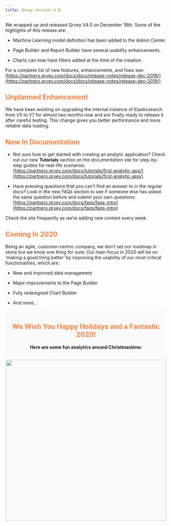 ```yaml
---
title: Qrvey Version 4.0
---
```


We wrapped up and released Qrvey V4.0 on December 18th. Some of the highlights of this release are:

* Machine Learning model definition has been added to the Admin Center.

* Page Builder and Report Builder have several usability enhancements.

* Charts can now have filters added at the time of the creation.

<!--truncate-->

For a complete list of new features, enhancements, and fixes see:
[https://partners.qrvey.com/docs/docs/release-notes/release-dec-2019/](https://partners.qrvey.com/docs/docs/release-notes/release-dec-2019/)

<h2 style="color:#FF8143">Unplanned Enhancement</h2>

We have been working on upgrading the internal instance of Elasticsearch from V5 to V7 for almost two months now and are finally ready to release it after careful testing. This change gives you better performance and more reliable data loading.

<h2 style="color:#FF8143">  New In Documentation </h2>

* Not sure how to get started with creating an analytic application? Check out our new <strong>Tutorials</strong> section on the documentation site for step-by-step guides for real-life scenarios: [https://partners.qrvey.com/docs/tutorials/first-analytic-app/](https://partners.qrvey.com/docs/tutorials/first-analytic-app/)

* Have pressing questions that you can’t find an answer to in the regular docs? Look in the new FAQs section to see if someone else has asked the same question before and submit your own questions: 
[https://partners.qrvey.com/docs/faqs/faqs-intro](https://partners.qrvey.com/docs/faqs/faqs-intro)

Check the site frequently as we’re adding new content every week.

<h2 style="color:#FF8143"> Coming In 2020 </h2>

Being an agile, customer-centric company, we don’t set our roadmap in stone but we know one thing for sure: Our main focus in 2020 will be on ‘making a good thing better’ by improving the usability of our most critical functionalities, which are:

* New and improved data management

* Major improvements to the Page Builder

* Fully redesigned Chart Builder

* And more...

<div style="background:#FAFAFA; padding-top:10px;">
    <h2 style="text-align:center; color:#FF8143">
    We Wish You Happy Holidays and a Fantastic 2020!
    </h2>
    <p style="text-align:center">
    <strong> Here are some fun analytics around Christmastime: </strong>
    <p>
    <br>
    <img src="https://s3.amazonaws.com/cdn.qrvey.com/newsletter/infographics2.png" style="margin:auto; display:block;" width="500" />
<div>
